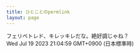 ```yaml
---
title: ひとことのpermlink
layout: page
---
```

<div class="box" dt="1689768299601">
  フェリペトレド、キレッキレだな。絶好調じゃね？
  <div class="content is-small">Wed Jul 19 2023 21:04:59 GMT+0900 (日本標準時)</div>
</div>